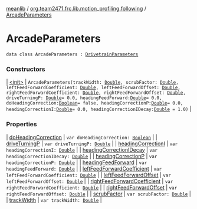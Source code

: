 [meanlib](../../index.md) / [org.team2471.frc.lib.motion_profiling.following](../index.md) / [ArcadeParameters](./index.md)

# ArcadeParameters

`data class ArcadeParameters : `[`DrivetrainParameters`](../-drivetrain-parameters/index.md)

### Constructors

| [&lt;init&gt;](-init-.md) | `ArcadeParameters(trackWidth: `[`Double`](https://kotlinlang.org/api/latest/jvm/stdlib/kotlin/-double/index.html)`, scrubFactor: `[`Double`](https://kotlinlang.org/api/latest/jvm/stdlib/kotlin/-double/index.html)`, leftFeedForwardCoefficient: `[`Double`](https://kotlinlang.org/api/latest/jvm/stdlib/kotlin/-double/index.html)`, leftFeedForwardOffset: `[`Double`](https://kotlinlang.org/api/latest/jvm/stdlib/kotlin/-double/index.html)`, rightFeedForwardCoefficient: `[`Double`](https://kotlinlang.org/api/latest/jvm/stdlib/kotlin/-double/index.html)`, rightFeedForwardOffset: `[`Double`](https://kotlinlang.org/api/latest/jvm/stdlib/kotlin/-double/index.html)`, driveTurningP: `[`Double`](https://kotlinlang.org/api/latest/jvm/stdlib/kotlin/-double/index.html)` = 0.0, headingFeedForward: `[`Double`](https://kotlinlang.org/api/latest/jvm/stdlib/kotlin/-double/index.html)` = 0.0, doHeadingCorrection: `[`Boolean`](https://kotlinlang.org/api/latest/jvm/stdlib/kotlin/-boolean/index.html)` = false, headingCorrectionP: `[`Double`](https://kotlinlang.org/api/latest/jvm/stdlib/kotlin/-double/index.html)` = 0.0, headingCorrectionI: `[`Double`](https://kotlinlang.org/api/latest/jvm/stdlib/kotlin/-double/index.html)` = 0.0, headingCorrectionIDecay: `[`Double`](https://kotlinlang.org/api/latest/jvm/stdlib/kotlin/-double/index.html)` = 1.0)` |

### Properties

| [doHeadingCorrection](do-heading-correction.md) | `var doHeadingCorrection: `[`Boolean`](https://kotlinlang.org/api/latest/jvm/stdlib/kotlin/-boolean/index.html) |
| [driveTurningP](drive-turning-p.md) | `var driveTurningP: `[`Double`](https://kotlinlang.org/api/latest/jvm/stdlib/kotlin/-double/index.html) |
| [headingCorrectionI](heading-correction-i.md) | `var headingCorrectionI: `[`Double`](https://kotlinlang.org/api/latest/jvm/stdlib/kotlin/-double/index.html) |
| [headingCorrectionIDecay](heading-correction-i-decay.md) | `var headingCorrectionIDecay: `[`Double`](https://kotlinlang.org/api/latest/jvm/stdlib/kotlin/-double/index.html) |
| [headingCorrectionP](heading-correction-p.md) | `var headingCorrectionP: `[`Double`](https://kotlinlang.org/api/latest/jvm/stdlib/kotlin/-double/index.html) |
| [headingFeedForward](heading-feed-forward.md) | `var headingFeedForward: `[`Double`](https://kotlinlang.org/api/latest/jvm/stdlib/kotlin/-double/index.html) |
| [leftFeedForwardCoefficient](left-feed-forward-coefficient.md) | `var leftFeedForwardCoefficient: `[`Double`](https://kotlinlang.org/api/latest/jvm/stdlib/kotlin/-double/index.html) |
| [leftFeedForwardOffset](left-feed-forward-offset.md) | `var leftFeedForwardOffset: `[`Double`](https://kotlinlang.org/api/latest/jvm/stdlib/kotlin/-double/index.html) |
| [rightFeedForwardCoefficient](right-feed-forward-coefficient.md) | `var rightFeedForwardCoefficient: `[`Double`](https://kotlinlang.org/api/latest/jvm/stdlib/kotlin/-double/index.html) |
| [rightFeedForwardOffset](right-feed-forward-offset.md) | `var rightFeedForwardOffset: `[`Double`](https://kotlinlang.org/api/latest/jvm/stdlib/kotlin/-double/index.html) |
| [scrubFactor](scrub-factor.md) | `var scrubFactor: `[`Double`](https://kotlinlang.org/api/latest/jvm/stdlib/kotlin/-double/index.html) |
| [trackWidth](track-width.md) | `var trackWidth: `[`Double`](https://kotlinlang.org/api/latest/jvm/stdlib/kotlin/-double/index.html) |

